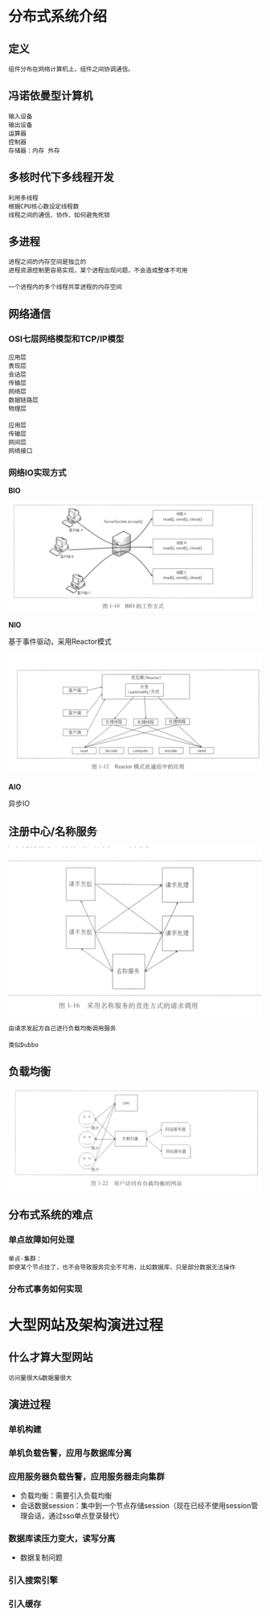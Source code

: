 # 分布式系统介绍

## 定义

```
组件分布在网络计算机上，组件之间协调通信。
```

## 冯诺依曼型计算机

```
输入设备
输出设备
运算器
控制器
存储器：内存 外存
```

## 多核时代下多线程开发

```
利用多线程
根据CPU核心数设定线程数
线程之间的通信、协作、如何避免死锁
```

## 多进程

```
进程之间的内存空间是独立的
进程资源控制更容易实现，某个进程出现问题，不会造成整体不可用

一个进程内的多个线程共享进程的内存空间
```

## 网络通信

### OSI七层网络模型和TCP/IP模型

```
应用层
表现层
会话层
传输层
网络层
数据链路层
物理层

应用层
传输层
网间层
网络接口
```

### 网络IO实现方式

**BIO**

![BIO](img/BIO.png)

**NIO**

基于事件驱动，采用Reactor模式

![NIO](img/NIO.png)

**AIO**

异步IO

## 注册中心/名称服务

![名称服务](img/名称服务.png)

```
由请求发起方自己进行负载均衡调用服务

类似Dubbo
```

## 负载均衡

![负载均衡的网站](img/负载均衡的网站.png)

## 分布式系统的难点

### 单点故障如何处理

```
单点-集群：
即使某个节点挂了，也不会导致服务完全不可用，比如数据库，只是部分数据无法操作
```

### 分布式事务如何实现

# 大型网站及架构演进过程

## 什么才算大型网站

```
访问量很大&数据量很大
```

## 演进过程

### 单机构建

### 单机负载告警，应用与数据库分离

### 应用服务器负载告警，应用服务器走向集群

- 负载均衡：需要引入负载均衡
- 会话数据session：集中到一个节点存储session（现在已经不使用session管理会话，通过sso单点登录替代）

### 数据库读压力变大，读写分离

- 数据复制问题

### 引入搜索引擎

### 引入缓存

